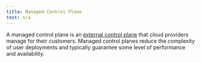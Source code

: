 ```yaml
---
title: Managed Control Plane
test: n/a
---
```


A managed control plane is an [external control plane](/docs/reference/glossary/#external-control-plane)
that cloud providers manage for their customers.
Managed control planes reduce the complexity of user deployments
and typically guarantee some level of performance and availability.
